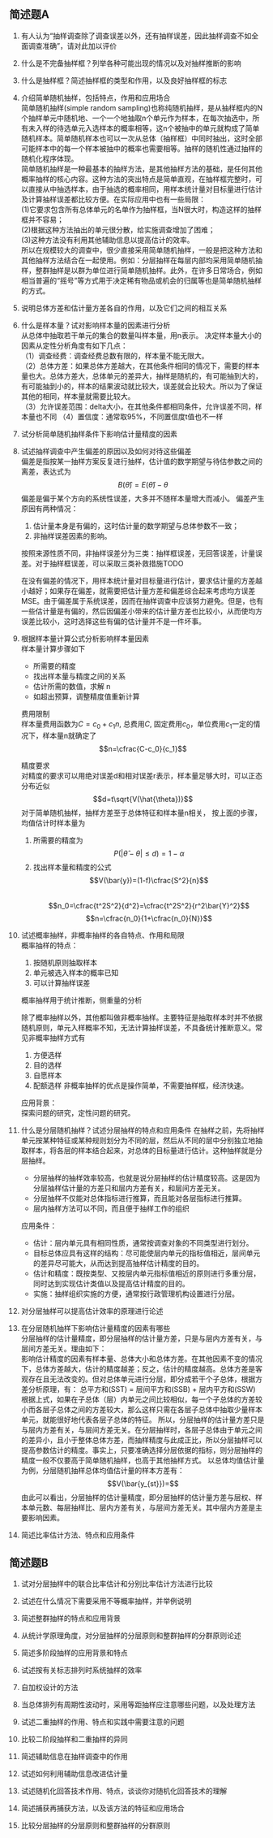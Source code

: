 ## 简述题A
1. 有人认为“抽样调查除了调查误差以外，还有抽样误差，因此抽样调查不如全面调查准确”，请对此加以评价  

2. 什么是不完备抽样框？列举各种可能出现的情况以及对抽样推断的影响  

3. 什么是抽样框？简述抽样框的类型和作用，以及良好抽样框的标志  

4. 介绍简单随机抽样，包括特点，作用和应用场合  
    简单随机抽样(simple random sampling)也称纯随机抽样，是从抽样框内的N个抽样单元中随机地、一个一个地抽取n个单元作为样本，在每次抽选中，所有未入样的待选单元入选样本的概率相等，这n个被抽中的单元就构成了简单随机样本。简单随机样本也可以一次从总体（抽样框）中同时抽出，这时全部可能样本中的每一个样本被抽中的概率也需要相等。抽样的随机性通过抽样的随机化程序体现。  
    简单随机抽样是一种最基本的抽样方法，是其他抽样方法的基础，是任何其他概率抽样的核心内容。这种方法的突出特点是简单直观，在抽样框完整时，可以直接从中抽选样本，由于抽选的概率相同，用样本统计量对目标量进行估计及计算抽样误差都比较方便。在实际应用中也有一些局限：  
    (1)它要求包含所有总体单元的名单作为抽样框，当N很大时，构造这样的抽样框并不容易；  
    (2)根据这种方法抽出的单元很分散，给实施调查增加了困难；  
    (3)这种方法没有利用其他辅助信息以提高估计的效率。  
    所以在规模较大的调查中，很少直接采用简单随机抽样，一般是把这种方法和其他抽样方法结合在一起使用。例如：分层抽样在每层内部均采用简单随机抽样，整群抽样是以群为单位进行简单随机抽样。此外，在许多日常场合，例如相当普遍的“摇号”等方式用于决定稀有物品或机会的归属等也是简单随机抽样的方式。

5. 说明总体方差和估计量方差各自的作用，以及它们之间的相互关系  

6. 什么是样本量？试对影响样本量的因素进行分析  
    从总体中抽取若干单元的集合的数量叫样本量，用n表示。
    决定样本量大小的因素从定性分析角度有如下几点：  
    （1）调查经费：调查经费总数有限的，样本量不能无限大。  
    （2）总体方差：如果总体方差越大，在其他条件相同的情况下，需要的样本量也大。总体方差大，总体单元的差异大，抽样是随机的，有可能抽到大的，有可能抽到小的，样本的结果波动就比较大，误差就会比较大。所以为了保证其他的相同，样本量就需要比较大。  
    （3）允许误差范围：delta大小，在其他条件都相同条件，允许误差不同，样本量也不同
    （4）置信度：通常取95%，不同置信度t值也不一样  

7. 试分析简单随机抽样条件下影响估计量精度的因素  

8. 试述抽样调查中产生偏差的原因以及如何对待这些偏差  
    偏差是指按某一抽样方案反复进行抽样，估计值的数学期望与待估参数之间的离差，表达式为$$B(\hat{\theta})=E(\hat{\theta})-\theta$$
    偏差是偏于某个方向的系统性误差，大多并不随样本量增大而减小。
    偏差产生原因有两种情况：  
    1. 估计量本身是有偏的，这时估计量的数学期望与总体参数不一致；
    2. 非抽样误差因素的影响。  
    
    按照来源性质不同，非抽样误差分为三类：抽样框误差，无回答误差，计量误差。对于抽样框误差，可以采取三类补救措施TODO  

    在没有偏差的情况下，用样本统计量对目标量进行估计，要求估计量的方差越小越好；如果存在偏差，就需要把估计量方差和偏差综合起来考虑均方误差MSE。由于偏差属于系统误差，因而在抽样调查中应该努力避免。但是，也有一些估计量是有偏的，然后因偏差小带来的估计量方差也比较小，从而使均方误差比较小，这时选择这些有偏的估计量并不是一件坏事。

9.  根据样本量计算公式分析影响样本量因素  
    样本量计算步骤如下  
    - 所需要的精度 
    - 找出样本量与精度之间的关系
    - 估计所需的数值，求解 n
    - 如超出预算，调整精度值重新计算  
  
    费用限制  
    样本量费用函数为$C=c_0+c_1n$, 总费用$C$, 固定费用$c_0$，单位费用$c_1$一定的情况下，样本量n就确定了$$n=\cfrac{C-c_0}{c_1}$$  

    精度要求  
    对精度的要求可以用绝对误差d和相对误差r表示，样本量足够大时，可以正态分布近似$$d=t\sqrt{V(\hat{\theta})}$$ 对于简单随机抽样，抽样方差至于总体特征和样本量n相关，
    按上面的步骤，均值估计时样本量为
    1. 所需要的精度为$$P(|\hat{\theta}-\theta|\leq{d})=1-\alpha$$ 
    2. 找出样本量和精度的公式$$V(\bar{y})=(1-f)\cfrac{S^2}{n}$$  
        $$n_0=\cfrac{t^2S^2}{d^2}=\cfrac{t^2S^2}{r^2\bar{Y}^2}$$
        $$n=\cfrac{n_0}{1+\cfrac{n_0}{N}}$$

10. 试述概率抽样，非概率抽样的各自特点、作用和局限  
    概率抽样的特点：  

    1) 按随机原则抽取样本
    2) 单元被选入样本的概率已知
    3) 可以计算抽样误差  

    概率抽样用于统计推断，侧重量的分析

    除了概率抽样以外，其他都叫做非概率抽样。主要特征是抽取样本时并不依据随机原则，单元入样概率不知，无法计算抽样误差，不具备统计推断意义。常见非概率抽样方式有  

    1) 方便选样
    2) 目的选样
    3) 自愿样本
    4) 配额选样
    非概率抽样的优点是操作简单，不需要抽样框，经济快速。  

    应用背景：  
    探索问题的研究，定性问题的研究。

11. 什么是分层随机抽样？试述分层抽样的特点和应用条件
    在抽样之前，先将抽样单元按某种特征或某种规则划分为不同的层，然后从不同的层中分别独立地抽取样本，将各层的样本结合起来，对总体的目标量进行估计。这种抽样就是分层抽样。
    - 分层抽样的抽样效率较高，也就是说分层抽样的估计精度较高。这是因为分层抽样估计量的方差只和层内方差有关，和层间方差无关。
    - 分层抽样不仅能对总体指标进行推算，而且能对各层指标进行推算。
    - 层内抽样方法可以不同，而且便于抽样工作的组织

    应用条件：
    - 估计：层内单元具有相同性质，通常按调查对象的不同类型进行划分。
    - 目标总体应具有这样的结构：尽可能使层内单元的指标值相近，层间单元的差异尽可能大，从而达到提高抽样估计精度的目的。
    - 估计和精度：既按类型、又按层内单元指标值相近的原则进行多重分层，同时达到实现估计类值以及提高估计精度的目的。
    - 实施：抽样组织实施的方便，通常按行政管理机构设置进行分层。

12. 对分层抽样可以提高估计效率的原理进行论述  
    

13. 在分层随机抽样下影响估计量精度的因素有哪些  
    分层抽样的估计量精度，即分层抽样的估计量方差，只是与层内方差有关，与层间方差无关。理由如下：  
    影响估计精度的因素有样本量、总体大小和总体方差。在其他因素不变的情况下，总体方差越大，估计的精度越差；反之，估计的精度越高。总体方差是客观存在且无法改变的。但对总体单元进行分层，即分成若干个子总体，根据方差分析原理，有：
    总平方和(SST) = 层间平方和(SSB) + 层内平方和(SSW)
    根据上式，如果在子总体（层）内单元之间比较相似，每一个子总体的方差较小而各层子总体之间的方差较大，那么这样只需在各层子总体中抽取少量样本单元，就能很好地代表各层子总体的特征。
    所以，分层抽样的估计量方差只是与层内方差有关，与层间方差无关。在分层抽样时，各层子总体由于单元之间的差异小，且小于整体总体方差，而抽样精度与此成正比，所以分层抽样可以提高参数估计的精度。事实上，只要准确选择分层依据的指标，则分层抽样的精度一般不仅要高于简单随机抽样，也高于其他抽样方式。
    以总体均值估计量为例，分层随机抽样总体均值估计量的样本方差有：
    $$V(\bar{y_{st}})=$$
    由此可以看出，分层抽样的估计量精度，即分层抽样的估计量方差与层权、样本单元数、每层抽样比、层内方差有关，与层间方差无关。其中层内方差是主要影响因素。
    
14. 简述比率估计方法、特点和应用条件  

## 简述题B
1. 试对分层抽样中的联合比率估计和分别比率估计方法进行比较  

2. 试述在什么情况下需要采用不等概率抽样，并举例说明  

3. 简述整群抽样的特点和应用背景  

4. 从统计学原理角度，对分层抽样的分层原则和整群抽样的分群原则论述  

5. 简述多阶段抽样的应用背景和特点  

6. 试述按有关标志排列时系统抽样的效率  

7. 自加权设计的方法  

8. 当总体排列有周期性波动时，采用等距抽样应注意哪些问题，以及处理方法  

9. 试述二重抽样的作用、特点和实践中需要注意的问题  

10. 比较二阶段抽样和二重抽样的异同  

11. 简述辅助信息在抽样调查中的作用  

12. 试述如何利用辅助信息改进估计量  

13. 试述随机化回答技术作用、特点，谈谈你对随机化回答技术的理解  

14. 简述捕获再捕获方法，以及该方法的特征和应用场合  

15. 比较分层抽样的分层原则和整群抽样的分群原则  

